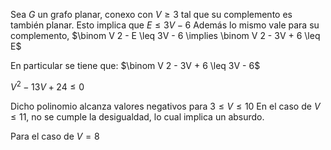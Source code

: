 Sea $G$ un grafo planar, conexo con $V \geq 3$ tal que su complemento es también planar.
Esto implica que $E \leq 3V-6$
Además lo mismo vale para su complemento, $\binom V 2 - E \leq 3V - 6 \implies \binom V 2 - 3V + 6 \leq E$

En particular se tiene que:
$\binom V 2 - 3V + 6 \leq 3V - 6$

$V^2-13V+24 \leq 0$

Dicho polinomio alcanza valores negativos para
$3 \leq V \leq 10$
En el caso de $V \leq 11$, no se cumple la desigualdad, lo cual implica un absurdo.

Para el caso de $V=8$